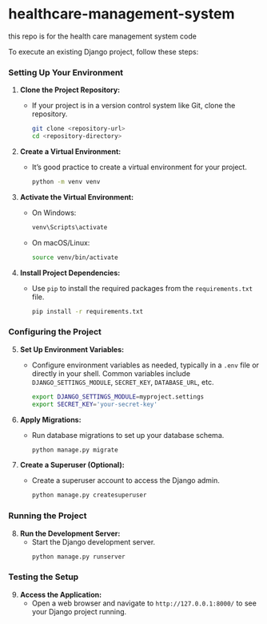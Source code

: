 # healthcare-management-system
this repo is for the health care management system code

To execute an existing Django project, follow these steps:

### Setting Up Your Environment

1. **Clone the Project Repository:**
   - If your project is in a version control system like Git, clone the repository.
     ```bash
     git clone <repository-url>
     cd <repository-directory>
     ```

2. **Create a Virtual Environment:**
   - It’s good practice to create a virtual environment for your project.
     ```bash
     python -m venv venv
     ```

3. **Activate the Virtual Environment:**
   - On Windows:
     ```bash
     venv\Scripts\activate
     ```
   - On macOS/Linux:
     ```bash
     source venv/bin/activate
     ```

4. **Install Project Dependencies:**
   - Use `pip` to install the required packages from the `requirements.txt` file.
     ```bash
     pip install -r requirements.txt
     ```

### Configuring the Project

5. **Set Up Environment Variables:**
   - Configure environment variables as needed, typically in a `.env` file or directly in your shell. Common variables include `DJANGO_SETTINGS_MODULE`, `SECRET_KEY`, `DATABASE_URL`, etc.
     ```bash
     export DJANGO_SETTINGS_MODULE=myproject.settings
     export SECRET_KEY='your-secret-key'
     ```

6. **Apply Migrations:**
   - Run database migrations to set up your database schema.
     ```bash
     python manage.py migrate
     ```

7. **Create a Superuser (Optional):**
   - Create a superuser account to access the Django admin.
     ```bash
     python manage.py createsuperuser
     ```

### Running the Project

8. **Run the Development Server:**
   - Start the Django development server.
     ```bash
     python manage.py runserver
     ```
### Testing the Setup

9. **Access the Application:**
    - Open a web browser and navigate to `http://127.0.0.1:8000/` to see your Django project running.
